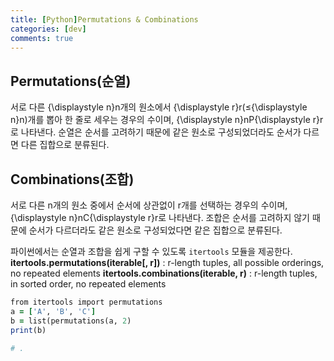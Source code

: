 ```yaml
---
title: [Python]Permutations & Combinations 
categories: [dev]
comments: true
---
```


## Permutations(순열)
서로 다른 {\displaystyle n}n개의 원소에서 {\displaystyle r}r(≤{\displaystyle n}n)개를 뽑아 한 줄로 세우는 경우의 수이며, {\displaystyle n}nP{\displaystyle r}r로 나타낸다.
순열은 순서를 고려하기 때문에 같은 원소로 구성되었더라도 순서가 다르면 다른 집합으로 분류된다.

## Combinations(조합)
서로 다른 n개의 원소 중에서 순서에 상관없이 r개를 선택하는 경우의 수이며, {\displaystyle n}nC{\displaystyle r}r로 나타낸다.
조합은 순서를 고려하지 않기 때문에 순서가 다르더라도 같은 원소로 구성되었다면 같은 집합으로 분류된다.

파이썬에서는 순열과 조합을 쉽게 구할 수 있도록 `itertools` 모듈을 제공한다.
**itertools.permutations(iterable[, r])** : r-length tuples, all possible orderings, no repeated elements
**itertools.combinations(iterable, r)** : r-length tuples, in sorted order, no repeated elements


```ruby
from itertools import permutations
a = ['A', 'B', 'C']
b = list(permutations(a, 2)
print(b)

# .
```
